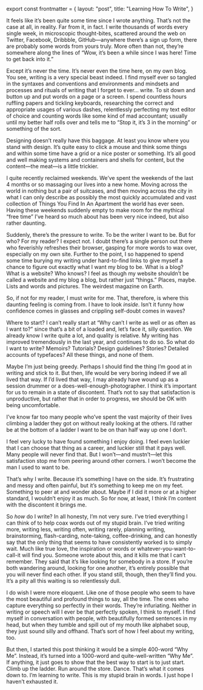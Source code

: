 export const frontmatter = {
layout: "post",
title: "Learning How To Write",
}

It feels like it’s been quite some time since I wrote anything. That’s not the
case at all, in reality. Far from it, in fact. I write thousands of words every
single week, in microscopic thought-bites, scattered around the web on Twitter,
Facebook, Dribbble, GitHub—anywhere there’s a sign up form, there are probably
some words from yours truly. More often than not, they’re somewhere along the
lines of “Wow, it’s been a while since I was here! Time to get back into it.”

Except it’s never the time. It’s never even the time here, on my own blog. You
see, writing is a very special beast indeed. I find myself ever so tangled in
the syntaxes and conventions and environments and mindsets and processes and
rituals of writing that I forget to ever... write. To sit down and button up
and put words on a page or a screen. I spend countless hours ruffling papers
and tickling keyboards, researching the correct and appropriate usages of
various dashes, relentlessly perfecting my text editor of choice and counting
words like some kind of mad accountant; usually until my better half rolls over
and tells me to “Stop it, it’s 3 in the morning” or something of the sort.

Designing doesn’t really have this baggage. At least you know where you stand
with design. It’s quite easy to click a mouse and think some things and within
some time have a grid or a nice poster or something. It’s all good and well
making systems and containers and shells for content, but the content—the
meat—is a little trickier.

I quite recently reclaimed weekends. We’ve spent the weekends of the last 4
months or so massaging our lives into a new home. Moving across the world in
nothing but a pair of suitcases, and then moving across the city in what I can
only describe as possibly the most quickly accumulated and vast collection of
Things You Find In An Apartment the world has ever seen. Having these weekends
suddenly empty to make room for the mythical “free time” I’ve heard so much
about has been very nice indeed, but also rather daunting.

Suddenly, there’s the pressure to write. To be the writer I want to be. But for
who? For my reader? I expect not. I doubt there’s a single person out there who
feverishly refreshes their browser, gasping for more words to wax over,
especially on my own site. Further to the point, I so happened to spend some
time burying my writing under hard-to-find links to give myself a chance to
figure out exactly what I want my blog to be. What is a blog? What is a
website? Who knows? I feel as though my website shouldn’t be called a website
and my blog a blog, but rather just “things.” Places, maybe. Lists and words
and pictures. The weirdest magazine on Earth.

So, if not for my reader, I must write for me. That, therefore, is where this
daunting feeling is coming from. I have to look *inside*. Isn’t it funny how
confidence comes in glasses and crippling self-doubt comes in waves?

Where to start? I can’t really start at “Why can’t I write as well or as often
as I want to?” since that’s a bit of a loaded and, let’s face it, silly
question. We already know I write quite a lot, and quality is relative. My
writing has improved tremendously in the last year, and continues to do so. So
what do I want to write? Memoirs? Tutorials? Design guidelines? Stories?
Detailed accounts of typefaces? All these things, and none of them.

Maybe I’m just being greedy. Perhaps I should find the thing I’m good at in
writing and stick to it. But then, life would be very boring indeed if we all
lived that way. If I’d lived that way, I may already have wound up as a session
drummer or a does-well-enough-photographer. I think it’s important for us to
remain in a state of discontent. That’s not to say that satisfaction is
unproductive, but rather that in order to progress, we should be OK with being
uncomfortable.

I’ve know far too many people who’ve spent the vast majority of their lives
climbing a ladder they got on without really looking at the others. I’d rather
be at the bottom of a ladder I want to be on than half way up one I don’t.

I feel very lucky to have found something I enjoy doing. I feel even luckier
that I can choose that thing as a career, and luckier still that it pays well.
Many people will never find that. But I won’t—and mustn’t—let this satisfaction
stop me from peering around other corners. I won’t become the man I used to want
to be.

That’s why I write. Because it’s something I have on the side. It’s frustrating
and messy and often painful, but it’s something to keep me on my feet. Something
to peer at and wonder about. Maybe if I did it more or at a higher standard, I
wouldn’t enjoy it as much. So for now, at least, I think I’m content with the
discontent it brings me.

So *how* do I write? In all honesty, I’m not very sure. I’ve tried everything I
can think of to help coax words out of my stupid brain. I’ve tried writing more,
writing less, writing often, writing rarely, planning writing, brainstorming,
flash-carding, note-taking, coffee-drinking, and can honestly say that the only
thing that seems to have consistently worked is to simply wait. Much like true
love, the inspiration or words or whatever-you-want-to-call-it will find you.
Someone wrote about this, and it kills me that I can’t remember. They said that
it’s like looking for somebody in a store. If you’re both wandering around,
looking for one another, it’s entirely possible that you will never find each
other. If you stand still, though, then they’ll find you. It’s a pity all this
waiting is so relentlessly dull.

I do wish I were more eloquent. Like one of those people who seem to have the
most beautiful and profound things to say, all the time. The ones who capture
everything so perfectly in their words. They’re infuriating. Neither in writing
or speech will I ever be that perfectly spoken, I think to myself. I find myself
in conversation with people, with beautifully formed sentences in my head, but
when they tumble and spill out of my mouth like alphabet soup, they just sound
silly and offhand. That’s sort of how I feel about my writing, too.

But then, I started this post thinking it would be a simple 400-word “Why Me”.
Instead, it’s turned into a 1000-word and quite-well-written “Why Me”. If
anything, it just goes to show that the best way to start is to just start.
Climb up the ladder. Run around the store. Dance. That’s what it comes down to.
I’m learning to write. This is my stupid brain in words. I just hope I haven’t
exhausted it.
